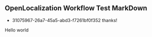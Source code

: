 ## OpenLocalization Workflow Test MarkDown
* 31075967-26a7-45a5-abd3-f7261bf0f352 
thanks!

Hello world